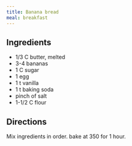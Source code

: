 ```yaml
---
title: Banana bread
meal: breakfast
---
```


## Ingredients
* 1/3 C butter, melted
* 3-4 bananas
* 1 C sugar
* 1 egg
* 1 t vanilla
* 1 t baking soda
* pinch of salt
* 1-1/2 C flour

## Directions
Mix ingredients in order.
bake at 350 for 1 hour.
